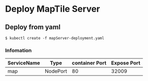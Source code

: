 # Deploy MapTile Server
 
## Deploy from yaml

```shell
$ kubectl create -f mapServer-deployment.yaml
```

### Infomation

|ServiceName|Type|container Port|Expose Port|
|-|-|-|-|
|map|NodePort|80|32009|